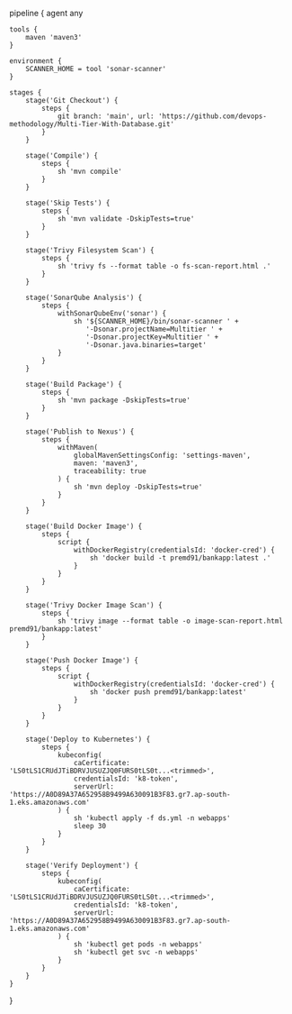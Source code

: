 pipeline {
    agent any

    tools {
        maven 'maven3'
    }

    environment {
        SCANNER_HOME = tool 'sonar-scanner'
    }

    stages {
        stage('Git Checkout') {
            steps {
                git branch: 'main', url: 'https://github.com/devops-methodology/Multi-Tier-With-Database.git'
            }
        }

        stage('Compile') {
            steps {
                sh 'mvn compile'
            }
        }

        stage('Skip Tests') {
            steps {
                sh 'mvn validate -DskipTests=true'
            }
        }

        stage('Trivy Filesystem Scan') {
            steps {
                sh 'trivy fs --format table -o fs-scan-report.html .'
            }
        }

        stage('SonarQube Analysis') {
            steps {
                withSonarQubeEnv('sonar') {
                    sh '${SCANNER_HOME}/bin/sonar-scanner ' +
                       '-Dsonar.projectName=Multitier ' +
                       '-Dsonar.projectKey=Multitier ' +
                       '-Dsonar.java.binaries=target'
                }
            }
        }

        stage('Build Package') {
            steps {
                sh 'mvn package -DskipTests=true'
            }
        }

        stage('Publish to Nexus') {
            steps {
                withMaven(
                    globalMavenSettingsConfig: 'settings-maven',
                    maven: 'maven3',
                    traceability: true
                ) {
                    sh 'mvn deploy -DskipTests=true'
                }
            }
        }

        stage('Build Docker Image') {
            steps {
                script {
                    withDockerRegistry(credentialsId: 'docker-cred') {
                        sh 'docker build -t premd91/bankapp:latest .'
                    }
                }
            }
        }

        stage('Trivy Docker Image Scan') {
            steps {
                sh 'trivy image --format table -o image-scan-report.html premd91/bankapp:latest'
            }
        }

        stage('Push Docker Image') {
            steps {
                script {
                    withDockerRegistry(credentialsId: 'docker-cred') {
                        sh 'docker push premd91/bankapp:latest'
                    }
                }
            }
        }

        stage('Deploy to Kubernetes') {
            steps {
                kubeconfig(
                    caCertificate: 'LS0tLS1CRUdJTiBDRVJUSUZJQ0FURS0tLS0t...<trimmed>',
                    credentialsId: 'k8-token',
                    serverUrl: 'https://A0D89A37A652958B9499A630091B3F83.gr7.ap-south-1.eks.amazonaws.com'
                ) {
                    sh 'kubectl apply -f ds.yml -n webapps'
                    sleep 30
                }
            }
        }

        stage('Verify Deployment') {
            steps {
                kubeconfig(
                    caCertificate: 'LS0tLS1CRUdJTiBDRVJUSUZJQ0FURS0tLS0t...<trimmed>',
                    credentialsId: 'k8-token',
                    serverUrl: 'https://A0D89A37A652958B9499A630091B3F83.gr7.ap-south-1.eks.amazonaws.com'
                ) {
                    sh 'kubectl get pods -n webapps'
                    sh 'kubectl get svc -n webapps'
                }
            }
        }
    }
}
